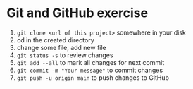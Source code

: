 # Git and GitHub exercise

1. ```git clone <url of this project>``` somewhere in your disk
1. cd in the created directory
1. change some file, add new file
1. ```git status -s``` to review changes
1. ```git add --all``` to mark all changes for next commit
1. ```git commit -m "Your message"``` to commit changes
1. ```git push -u origin main``` to push changes to GitHub